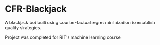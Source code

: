 # CFR-Blackjack
A blackjack bot built using counter-factual regret minimization to establish quality strategies.

Project was completed for RIT's machine learning course
